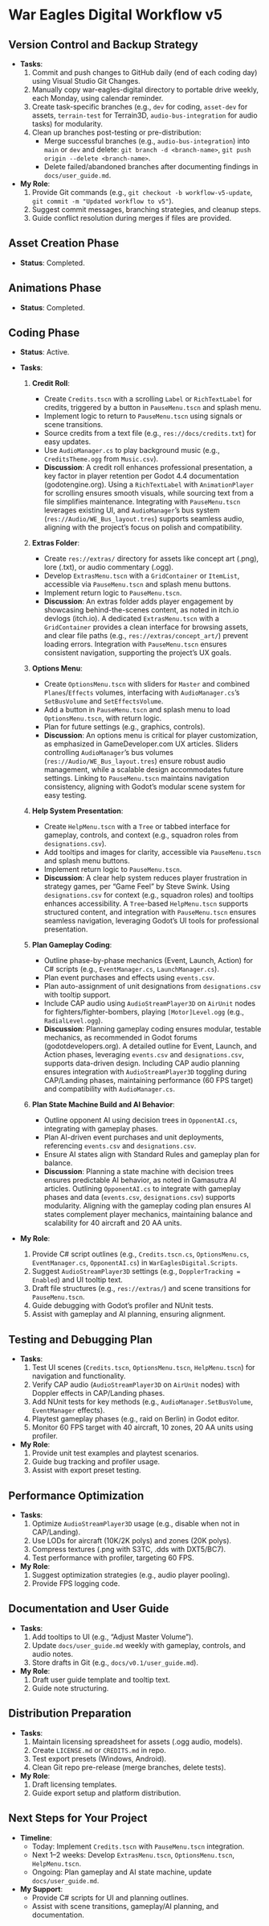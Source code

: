 # War Eagles Digital Workflow v5

## Version Control and Backup Strategy
- **Tasks**:
  1. Commit and push changes to GitHub daily (end of each coding day) using Visual Studio Git Changes.
  2. Manually copy war-eagles-digital directory to portable drive weekly, each Monday, using calendar reminder.
  3. Create task-specific branches (e.g., `dev` for coding, `asset-dev` for assets, `terrain-test` for Terrain3D, `audio-bus-integration` for audio tasks) for modularity.
  4. Clean up branches post-testing or pre-distribution:
     - Merge successful branches (e.g., `audio-bus-integration`) into `main` or `dev` and delete: `git branch -d <branch-name>`, `git push origin --delete <branch-name>`.
     - Delete failed/abandoned branches after documenting findings in `docs/user_guide.md`.
- **My Role**:
  1. Provide Git commands (e.g., `git checkout -b workflow-v5-update`, `git commit -m "Updated workflow to v5"`).
  2. Suggest commit messages, branching strategies, and cleanup steps.
  3. Guide conflict resolution during merges if files are provided.

## Asset Creation Phase
- **Status**: Completed.

## Animations Phase
- **Status**: Completed.

## Coding Phase
- **Status**: Active.
- **Tasks**:
  1. **Credit Roll**:
     - Create `Credits.tscn` with a scrolling `Label` or `RichTextLabel` for credits, triggered by a button in `PauseMenu.tscn` and splash menu.
     - Implement logic to return to `PauseMenu.tscn` using signals or scene transitions.
     - Source credits from a text file (e.g., `res://docs/credits.txt`) for easy updates.
     - Use `AudioManager.cs` to play background music (e.g., `CreditsTheme.ogg` from `Music.csv`).
     - **Discussion**: A credit roll enhances professional presentation, a key factor in player retention per Godot 4.4 documentation (godotengine.org). Using a `RichTextLabel` with `AnimationPlayer` for scrolling ensures smooth visuals, while sourcing text from a file simplifies maintenance. Integrating with `PauseMenu.tscn` leverages existing UI, and `AudioManager`’s bus system (`res://Audio/WE_Bus_layout.tres`) supports seamless audio, aligning with the project’s focus on polish and compatibility.

  2. **Extras Folder**:
     - Create `res://extras/` directory for assets like concept art (.png), lore (.txt), or audio commentary (.ogg).
     - Develop `ExtrasMenu.tscn` with a `GridContainer` or `ItemList`, accessible via `PauseMenu.tscn` and splash menu buttons.
     - Implement return logic to `PauseMenu.tscn`.
     - **Discussion**: An extras folder adds player engagement by showcasing behind-the-scenes content, as noted in itch.io devlogs (itch.io). A dedicated `ExtrasMenu.tscn` with a `GridContainer` provides a clean interface for browsing assets, and clear file paths (e.g., `res://extras/concept_art/`) prevent loading errors. Integration with `PauseMenu.tscn` ensures consistent navigation, supporting the project’s UX goals.

  3. **Options Menu**:
     - Create `OptionsMenu.tscn` with sliders for `Master` and combined `Planes`/`Effects` volumes, interfacing with `AudioManager.cs`’s `SetBusVolume` and `SetEffectsVolume`.
     - Add a button in `PauseMenu.tscn` and splash menu to load `OptionsMenu.tscn`, with return logic.
     - Plan for future settings (e.g., graphics, controls).
     - **Discussion**: An options menu is critical for player customization, as emphasized in GameDeveloper.com UX articles. Sliders controlling `AudioManager`’s bus volumes (`res://Audio/WE_Bus_layout.tres`) ensure robust audio management, while a scalable design accommodates future settings. Linking to `PauseMenu.tscn` maintains navigation consistency, aligning with Godot’s modular scene system for easy testing.

  4. **Help System Presentation**:
     - Create `HelpMenu.tscn` with a `Tree` or tabbed interface for gameplay, controls, and context (e.g., squadron roles from `designations.csv`).
     - Add tooltips and images for clarity, accessible via `PauseMenu.tscn` and splash menu buttons.
     - Implement return logic to `PauseMenu.tscn`.
     - **Discussion**: A clear help system reduces player frustration in strategy games, per “Game Feel” by Steve Swink. Using `designations.csv` for context (e.g., squadron roles) and tooltips enhances accessibility. A `Tree`-based `HelpMenu.tscn` supports structured content, and integration with `PauseMenu.tscn` ensures seamless navigation, leveraging Godot’s UI tools for professional presentation.

  5. **Plan Gameplay Coding**:
     - Outline phase-by-phase mechanics (Event, Launch, Action) for C# scripts (e.g., `EventManager.cs`, `LaunchManager.cs`).
     - Plan event purchases and effects using `events.csv`.
     - Plan auto-assignment of unit designations from `designations.csv` with tooltip support.
     - Include CAP audio using `AudioStreamPlayer3D` on `AirUnit` nodes for fighters/fighter-bombers, playing `[Motor]Level.ogg` (e.g., `RadialLevel.ogg`).
     - **Discussion**: Planning gameplay coding ensures modular, testable mechanics, as recommended in Godot forums (godotdevelopers.org). A detailed outline for Event, Launch, and Action phases, leveraging `events.csv` and `designations.csv`, supports data-driven design. Including CAP audio planning ensures integration with `AudioStreamPlayer3D` toggling during CAP/Landing phases, maintaining performance (60 FPS target) and compatibility with `AudioManager.cs`.

  6. **Plan State Machine Build and AI Behavior**:
     - Outline opponent AI using decision trees in `OpponentAI.cs`, integrating with gameplay phases.
     - Plan AI-driven event purchases and unit deployments, referencing `events.csv` and `designations.csv`.
     - Ensure AI states align with Standard Rules and gameplay plan for balance.
     - **Discussion**: Planning a state machine with decision trees ensures predictable AI behavior, as noted in Gamasutra AI articles. Outlining `OpponentAI.cs` to integrate with gameplay phases and data (`events.csv`, `designations.csv`) supports modularity. Aligning with the gameplay coding plan ensures AI states complement player mechanics, maintaining balance and scalability for 40 aircraft and 20 AA units.

- **My Role**:
  1. Provide C# script outlines (e.g., `Credits.tscn.cs`, `OptionsMenu.cs`, `EventManager.cs`, `OpponentAI.cs`) in `WarEaglesDigital.Scripts`.
  2. Suggest `AudioStreamPlayer3D` settings (e.g., `DopplerTracking = Enabled`) and UI tooltip text.
  3. Draft file structures (e.g., `res://extras/`) and scene transitions for `PauseMenu.tscn`.
  4. Guide debugging with Godot’s profiler and NUnit tests.
  5. Assist with gameplay and AI planning, ensuring alignment.

## Testing and Debugging Plan
- **Tasks**:
  1. Test UI scenes (`Credits.tscn`, `OptionsMenu.tscn`, `HelpMenu.tscn`) for navigation and functionality.
  2. Verify CAP audio (`AudioStreamPlayer3D` on `AirUnit` nodes) with Doppler effects in CAP/Landing phases.
  3. Add NUnit tests for key methods (e.g., `AudioManager.SetBusVolume`, `EventManager` effects).
  4. Playtest gameplay phases (e.g., raid on Berlin) in Godot editor.
  5. Monitor 60 FPS target with 40 aircraft, 10 zones, 20 AA units using profiler.
- **My Role**:
  1. Provide unit test examples and playtest scenarios.
  2. Guide bug tracking and profiler usage.
  3. Assist with export preset testing.

## Performance Optimization
- **Tasks**:
  1. Optimize `AudioStreamPlayer3D` usage (e.g., disable when not in CAP/Landing).
  2. Use LODs for aircraft (10K/2K polys) and zones (20K polys).
  3. Compress textures (.png with S3TC, .dds with DXT5/BC7).
  4. Test performance with profiler, targeting 60 FPS.
- **My Role**:
  1. Suggest optimization strategies (e.g., audio player pooling).
  2. Provide FPS logging code.

## Documentation and User Guide
- **Tasks**:
  1. Add tooltips to UI (e.g., “Adjust Master Volume”).
  2. Update `docs/user_guide.md` weekly with gameplay, controls, and audio notes.
  3. Store drafts in Git (e.g., `docs/v0.1/user_guide.md`).
- **My Role**:
  1. Draft user guide template and tooltip text.
  2. Guide note structuring.

## Distribution Preparation
- **Tasks**:
  1. Maintain licensing spreadsheet for assets (.ogg audio, models).
  2. Create `LICENSE.md` or `CREDITS.md` in repo.
  3. Test export presets (Windows, Android).
  4. Clean Git repo pre-release (merge branches, delete tests).
- **My Role**:
  1. Draft licensing templates.
  2. Guide export setup and platform distribution.

## Next Steps for Your Project
- **Timeline**:
  - Today: Implement `Credits.tscn` with `PauseMenu.tscn` integration.
  - Next 1–2 weeks: Develop `ExtrasMenu.tscn`, `OptionsMenu.tscn`, `HelpMenu.tscn`.
  - Ongoing: Plan gameplay and AI state machine, update `docs/user_guide.md`.
- **My Support**:
  - Provide C# scripts for UI and planning outlines.
  - Assist with scene transitions, gameplay/AI planning, and documentation.